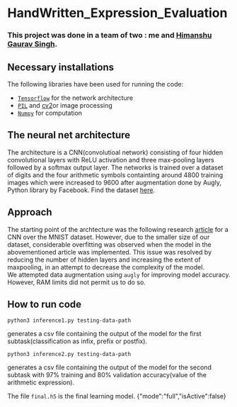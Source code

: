 # HandWritten_Expression_Evaluation

### This project was done in a team of two : me and [Himanshu Gaurav Singh](https://github.com/cinnabar233).
## Necessary installations 

The following libraries have been used for running the code:
* [`Tensorflow`](https://www.tensorflow.org) for the network architecture
* [`PIL`](https://pypi.org/project/Pillow/) and [cv2](https://pypi.org/project/opencv-python/)or image processing 
* [`Numpy`](https://numpy.org) for computation


## The neural net architecture
The architecture is a CNN(convolutioal network) consisting  of four hidden convolutional layers with ReLU activation and three max-pooling layers followed by a softmax output layer.
The networks is trained over a dataset of digits and the four arithmetic symbols containting around 4800 training images which were increased to 9600 after augmentation done by Augly, Python library by Facebook.
Find the dataset [here](https://www.kaggle.com/clarencezhao/handwritten-math-symbol-dataset). 

## Approach

The starting point of the archtecture was the following research [article](https://e-journal.unair.ac.id/JISEBI/article/view/24237) for a CNN over the MNIST dataset. However, due to the smaller size of our dataset, considerable overfitting was observed when the model in the abovementioned article was implemented. This issue was resolved by reducing the number of hidden layers and increasing the extent of maxpooling, in an attempt to decrease the complexity of the model.  
We attempted data augmentation using `augly` for improving model accuracy. However, RAM limits did not permit us to do so.  

## How to run code
```
python3 inference1.py testing-data-path
```
generates a csv file containing the output of the model for the first subtask(classification as infix, prefix or postfix).

```
python3 inference2.py testing-data-path
```
generates a csv file containing the output of the model for the second subtask with 97% training and 80% validation accuracy(value of the arithmetic expression).

The  file `final.h5` is the final learning model.
{"mode":"full","isActive":false}
